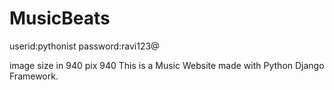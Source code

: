 # MusicBeats
userid:pythonist
password:ravi123@


image size in 940 pix
940
This is a Music Website made with Python Django Framework.

